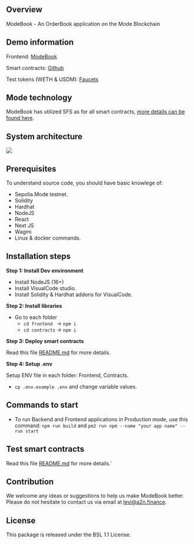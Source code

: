 ## Overview 

ModeBook - An OrderBook application on the Mode Blockchain

## Demo information

Frontend: [ModeBook](https://modebook.a2n.finance)

Smart contracts: [Github](https://github.com/a2nfinance/modebook/tree/master/contracts)

Test tokens (WETH & USDM): [Faucets](https://faucet.modebook.a2n.finance/)

## Mode technology
ModeBook has utilized SFS as for all smart contracts, [more details can be found here](./contracts/README.md).

## System architecture
![](./01_onemes_workflow.jpg)

## Prerequisites

To understand source code, you should have basic knowlege of:
- Sepolia.Mode testnet.
- Solidity
- Hardhat
- NodeJS
- React
- Next JS
- Wagmi
- Linux & docker commands.

## Installation steps
**Step 1: Install Dev environment**

- Install NodeJS (16+)
- Install VisualCode studio.
- Install Solidity & Hardhat addons for VisualCode.



**Step 2: Install libraries**
- Go to each folder
    - ```cd frontend ``` -> ```npm i```
    - ```cd contracts``` -> ```npm i```

**Step 3: Deploy smart contracts**

Read this file [README.md](./contracts/README.md) for more details.

**Step 4: Setup .env**

Setup ENV file in each folder: Frontend, Contracts. 

- ```cp .env.example .env``` and change variable values.


## Commands to start

- To run Backend and Frontend applications in Production mode, use this command: ```npm run build``` and ```pm2 run npm --name "your app name" -- run start```

## Test smart contracts

Read this file [README.md](./contracts/README.md) for more details.`

## Contribution
We welcome any ideas or suggestions to help us make ModeBook better. Please do not hesitate to contact us via email at levi@a2n.finance.

## License

This package is released under the BSL 1.1 License.
